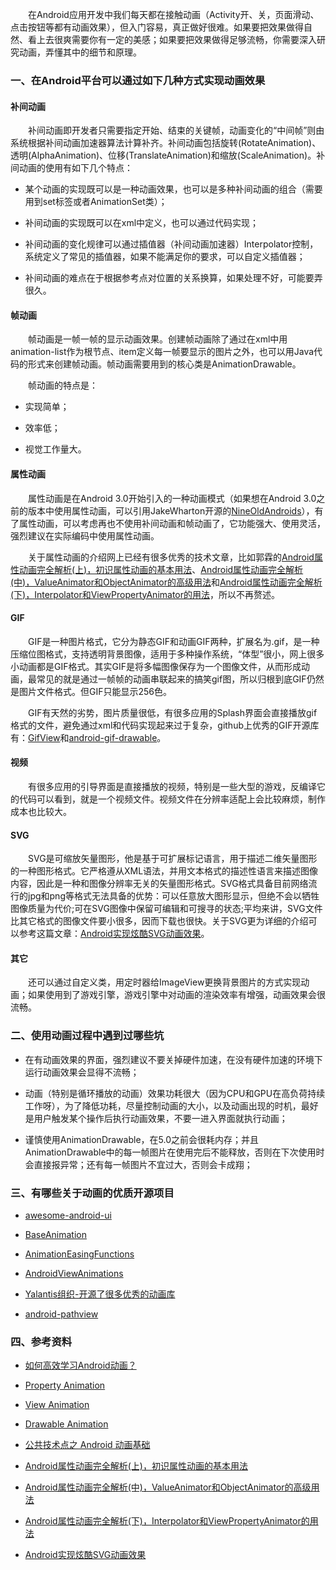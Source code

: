 &emsp;&emsp;在Android应用开发中我们每天都在接触动画（Activity开、关，页面滑动、点击按钮等都有动画效果），但入门容易，真正做好很难。如果要把效果做得自然、看上去很爽需要你有一定的美感；如果要把效果做得足够流畅，你需要深入研究动画，弄懂其中的细节和原理。

### 一、在Android平台可以通过如下几种方式实现动画效果

#### 补间动画

&emsp;&emsp;补间动画即开发者只需要指定开始、结束的关键帧，动画变化的“中间帧”则由系统根据补间动画加速器算法计算补齐。补间动画包括旋转(RotateAnimation)、透明(AlphaAnimation)、位移(TranslateAnimation)和缩放(ScaleAnimation)。补间动画的使用有如下几个特点：

- 某个动画的实现既可以是一种动画效果，也可以是多种补间动画的组合（需要用到set标签或者AnimationSet类）；

- 补间动画的实现既可以在xml中定义，也可以通过代码实现；

- 补间动画的变化规律可以通过插值器（补间动画加速器）Interpolator控制，系统定义了常见的插值器，如果不能满足你的要求，可以自定义插值器；

- 补间动画的难点在于根据参考点对位置的关系换算，如果处理不好，可能要弄很久。

#### 帧动画

&emsp;&emsp;帧动画是一帧一帧的显示动画效果。创建帧动画除了通过在xml中用animation-list作为根节点、item定义每一帧要显示的图片之外，也可以用Java代码的形式来创建帧动画。帧动画需要用到的核心类是AnimationDrawable。

&emsp;&emsp;帧动画的特点是：

- 实现简单；

- 效率低；

- 视觉工作量大。

#### 属性动画

&emsp;&emsp;属性动画是在Android 3.0开始引入的一种动画模式（如果想在Android 3.0之前的版本中使用属性动画，可以引用JakeWharton开源的[NineOldAndroids](https://github.com/JakeWharton/NineOldAndroids)），有了属性动画，可以考虑再也不使用补间动画和帧动画了，它功能强大、使用灵活，强烈建议在实际编码中使用属性动画。

&emsp;&emsp;关于属性动画的介绍网上已经有很多优秀的技术文章，比如郭霖的[Android属性动画完全解析(上)，初识属性动画的基本用法](http://blog.csdn.net/guolin_blog/article/details/43536355)、[Android属性动画完全解析(中)，ValueAnimator和ObjectAnimator的高级用法](http://blog.csdn.net/guolin_blog/article/details/43816093)和[Android属性动画完全解析(下)，Interpolator和ViewPropertyAnimator的用法](http://blog.csdn.net/guolin_blog/article/details/44171115)，所以不再赘述。

#### GIF

&emsp;&emsp;GIF是一种图片格式，它分为静态GIF和动画GIF两种，扩展名为.gif，是一种压缩位图格式，支持透明背景图像，适用于多种操作系统，“体型”很小，网上很多小动画都是GIF格式。其实GIF是将多幅图像保存为一个图像文件，从而形成动画，最常见的就是通过一帧帧的动画串联起来的搞笑gif图，所以归根到底GIF仍然是图片文件格式。但GIF只能显示256色。

&emsp;&emsp;GIF有天然的劣势，图片质量很低，有很多应用的Splash界面会直接播放gif格式的文件，避免通过xml和代码实现起来过于复杂，github上优秀的GIF开源库有：[GifView](https://github.com/Cutta/GifView)和[android-gif-drawable](https://github.com/koral--/android-gif-drawable)。

#### 视频

&emsp;&emsp;有很多应用的引导界面是直接播放的视频，特别是一些大型的游戏，反编译它的代码可以看到，就是一个视频文件。视频文件在分辨率适配上会比较麻烦，制作成本也比较大。

#### SVG

&emsp;&emsp;SVG是可缩放矢量图形，他是基于可扩展标记语言，用于描述二维矢量图形的一种图形格式。它严格遵从XML语法，并用文本格式的描述性语言来描述图像内容，因此是一种和图像分辨率无关的矢量图形格式。SVG格式具备目前网络流行的jpg和png等格式无法具备的优势：可以任意放大图形显示，但绝不会以牺牲图像质量为代价;可在SVG图像中保留可编辑和可搜寻的状态;平均来讲，SVG文件比其它格式的图像文件要小很多，因而下载也很快。关于SVG更为详细的介绍可以参考这篇文章：[Android实现炫酷SVG动画效果](http://blog.csdn.net/crazy__chen/article/details/47728241)。


#### 其它

&emsp;&emsp;还可以通过自定义类，用定时器给ImageView更换背景图片的方式实现动画；如果使用到了游戏引擎，游戏引擎中对动画的渲染效率有增强，动画效果会很流畅。

### 二、使用动画过程中遇到过哪些坑

- 在有动画效果的界面，强烈建议不要关掉硬件加速，在没有硬件加速的环境下运行动画效果会显得不流畅；

- 动画（特别是循环播放的动画）效果功耗很大（因为CPU和GPU在高负荷持续工作呀），为了降低功耗，尽量控制动画的大小，以及动画出现的时机，最好是用户触发某个操作后执行动画效果，不要一进入界面就执行动画；

- 谨慎使用AnimationDrawable，在5.0之前会很耗内存；并且AnimationDrawable中的每一帧图片在使用完后不能释放，否则在下次使用时会直接报异常；还有每一帧图片不宜过大，否则会卡成翔；

### 三、有哪些关于动画的优质开源项目

- [awesome-android-ui](https://github.com/wasabeef/awesome-android-ui)

- [BaseAnimation](https://github.com/z56402344/BaseAnimation)

- [AnimationEasingFunctions](https://github.com/daimajia/AnimationEasingFunctions)

- [AndroidViewAnimations](https://github.com/daimajia/AndroidViewAnimations)

- [Yalantis组织-开源了很多优秀的动画库](https://github.com/Yalantis?page=1)

- [android-pathview](https://github.com/geftimov/android-pathview)

### 四、参考资料

- [如何高效学习Android动画？](https://www.zhihu.com/question/27718787)

- [Property Animation](https://developer.android.com/guide/topics/graphics/prop-animation.html)

- [View Animation](https://developer.android.com/guide/topics/graphics/view-animation.html)

- [Drawable Animation](https://developer.android.com/guide/topics/graphics/drawable-animation.html)

- [公共技术点之 Android 动画基础](http://a.codekk.com/detail/Android/lightSky/%E5%85%AC%E5%85%B1%E6%8A%80%E6%9C%AF%E7%82%B9%E4%B9%8B%20Android%20%E5%8A%A8%E7%94%BB%E5%9F%BA%E7%A1%80)

- [Android属性动画完全解析(上)，初识属性动画的基本用法](http://blog.csdn.net/guolin_blog/article/details/43536355)

- [Android属性动画完全解析(中)，ValueAnimator和ObjectAnimator的高级用法](http://blog.csdn.net/guolin_blog/article/details/43816093)

- [Android属性动画完全解析(下)，Interpolator和ViewPropertyAnimator的用法](http://blog.csdn.net/guolin_blog/article/details/44171115)

- [Android实现炫酷SVG动画效果](http://blog.csdn.net/crazy__chen/article/details/47728241)